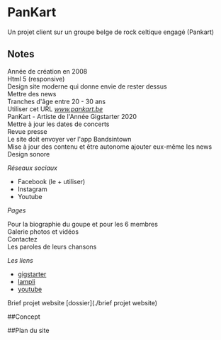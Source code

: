 # PanKart
Un projet client sur un groupe belge de rock celtique engagé (Pankart)

## Notes
Année de création en 2008  
Html 5 (responsive)  
Design site moderne qui donne envie de rester dessus  
Mettre des news  
Tranches d'âge entre 20 - 30 ans  
Utiliser cet URL _www.pankart.be_  
PanKart - Artiste de l'Année Gigstarter 2020  
Mettre à jour les dates de concerts  
Revue presse  
Le site doit envoyer ver l'app Bandsintown  
Mise à jour des contenu et être autonome ajouter eux-même les news   
Design sonore  
  

_Réseaux sociaux_  

* Facebook (le + utiliser)
* Instagram
* Youtube

_Pages_  
  
Pour la biographie du goupe et pour les 6 membres  
Galerie photos et vidéos  
Contactez  
Les paroles de leurs chansons  
  
_Les liens_  

* [gigstarter](https://www.gigstarter.fr/artistes/pankart)
* [lampli](https://lampli.be/artist-profile/pankart/)  
* [youtube](https://www.youtube.com/channel/UC7XhVCykTsQEJp6P0eTVfmQ)  
  
  
Brief projet website [dossier](./brief projet website)
   
##Concept  

##Plan du site


